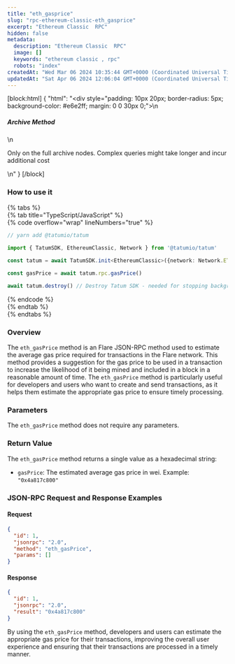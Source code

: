```yaml
---
title: "eth_gasprice"
slug: "rpc-ethereum-classic-eth_gasprice"
excerpt: "Ethereum Classic  RPC"
hidden: false
metadata: 
  description: "Ethereum Classic  RPC"
  image: []
  keywords: "ethereum classic , rpc"
  robots: "index"
createdAt: "Wed Mar 06 2024 10:35:44 GMT+0000 (Coordinated Universal Time)"
updatedAt: "Sat Apr 06 2024 12:06:04 GMT+0000 (Coordinated Universal Time)"
---
```

[block:html]
{
  "html": "<div style=\"padding: 10px 20px; border-radius: 5px; background-color: #e6e2ff; margin: 0 0 30px 0;\">\n  <h5>Archive Method</h5>\n  <p>Only on the full archive nodes. Complex queries might take longer and incur additional cost</p>\n</div>"
}
[/block]


### How to use it

{% tabs %}  
{% tab title="TypeScript/JavaScript" %}  
{% code overflow="wrap" lineNumbers="true" %}

```typescript
// yarn add @tatumio/tatum

import { TatumSDK, EthereumClassic, Network } from '@tatumio/tatum'
  
const tatum = await TatumSDK.init<EthereumClassic>({network: Network.ETHEREUM_CLASSIC})

const gasPrice = await tatum.rpc.gasPrice()

await tatum.destroy() // Destroy Tatum SDK - needed for stopping background jobs
```

{% endcode %}  
{% endtab %}  
{% endtabs %}

### Overview

The `eth_gasPrice` method is an Flare JSON-RPC method used to estimate the average gas price required for transactions in the Flare network. This method provides a suggestion for the gas price to be used in a transaction to increase the likelihood of it being mined and included in a block in a reasonable amount of time. The `eth_gasPrice` method is particularly useful for developers and users who want to create and send transactions, as it helps them estimate the appropriate gas price to ensure timely processing.

### Parameters

The `eth_gasPrice` method does not require any parameters. 

### Return Value

The `eth_gasPrice` method returns a single value as a hexadecimal string:

- `gasPrice`: The estimated average gas price in wei. Example: `"0x4a817c800"`

### JSON-RPC Request and Response Examples

#### Request

```json
{
  "id": 1,
  "jsonrpc": "2.0",
  "method": "eth_gasPrice",
  "params": []
}
```

#### Response

```json
{
  "id": 1,
  "jsonrpc": "2.0",
  "result": "0x4a817c800"
}
```

By using the `eth_gasPrice` method, developers and users can estimate the appropriate gas price for their transactions, improving the overall user experience and ensuring that their transactions are processed in a timely manner.
